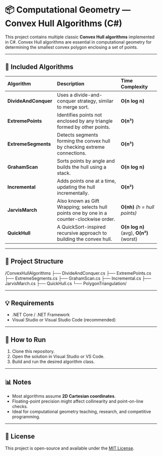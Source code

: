 # 📦 Computational Geometry — Convex Hull Algorithms (C#)

This project contains multiple classic **Convex Hull algorithms** implemented in C#. Convex Hull algorithms are essential in computational geometry for determining the smallest convex polygon enclosing a set of points.

---

## 📑 Included Algorithms

| Algorithm          | Description                                                  | Time Complexity                    |
|:------------------|:------------------------------------------------------------|:-----------------------------------|
| **DivideAndConquer** | Uses a divide-and-conquer strategy, similar to merge sort.  | **O(n log n)**                     |
| **ExtremePoints**     | Identifies points not enclosed by any triangle formed by other points. | **O(n³)**                    |
| **ExtremeSegments**   | Detects segments forming the convex hull by checking extreme connections. | **O(n³)**               |
| **GrahamScan**        | Sorts points by angle and builds the hull using a stack.   | **O(n log n)**                     |
| **Incremental**       | Adds points one at a time, updating the hull incrementally. | **O(n²)**                        |
| **JarvisMarch**       | Also known as Gift Wrapping; selects hull points one by one in a counter-clockwise order. | **O(nh)** *(h = hull points)* |
| **QuickHull**         | A QuickSort-inspired recursive approach to building the convex hull. | **O(n log n)** (avg), **O(n²)** (worst) |

---

## 📂 Project Structure

/ConvexHullAlgorithms
├── DivideAndConquer.cs
├── ExtremePoints.cs
├── ExtremeSegments.cs
├── GrahamScan.cs
├── Incremental.cs
├── JarvisMarch.cs
├── QuickHull.cs
└── PolygonTriangulation/


---

## 💡 Requirements

- .NET Core / .NET Framework
- Visual Studio or Visual Studio Code (recommended)

---

## 🚀 How to Run

1. Clone this repository.
2. Open the solution in Visual Studio or VS Code.
3. Build and run the desired algorithm class.

---

## 📊 Notes

- Most algorithms assume **2D Cartesian coordinates**.
- Floating-point precision might affect collinearity and point-on-line checks.
- Ideal for computational geometry teaching, research, and competitive programming.

---

## 📝 License

This project is open-source and available under the [MIT License](LICENSE).
